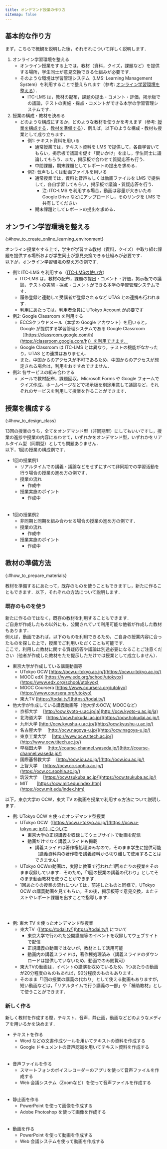 ```yaml
---
title: オンデマンド授業の作り方
sitemap: false
---
```


## 基本的な作り方
まず，こちらで概観を説明した後，それぞれについて詳しく説明します．

1. オンライン学習環境を整える
    * オンライン授業をする上では，教材（資料，クイズ，課題など）を提供する場所，学生同士が意見交換できる仕組みが必要です．
    * そのような環境は学習管理システム（LMS: Learning Management System）を利用することで整えられます（参考: [オンライン学習環境を整える](#how_to_create_online_learning_environment)）．
      * ITC-LMS は，教材の配布，課題の提出・コメント・評価，掲示板での議論，テストの実施・採点・コメントができる本学の学習管理システムです．
2. 授業の構成・教材を決める
    * どのような構成にするか，どのような教材を使うかを考えます（参考: [授業を構成する](#how_to_design_class)，[教材を準備する](#how_to_prepare_materials)）．例えば，以下のような構成・教材も授業として成り立ちます．
      * 例1: テキスト資料を用いる
        * 通常授業では，テキスト資料を LMS で提供して，各自学習いてもらい，掲示板で議論を促す「問いかけ」を出し，学生同士に議論してもらう．また，掲示板で合わせて質疑応答も行う．
        * 中間課題，期末課題としてレポートの提出を求める．
      * 例2: 音声もしくは動画ファイルを用いる
        * 通常授業では，資料と音声もしくは動画ファイルを LMS で提供して，各自学習してもらい，掲示板で議論・質疑応答を行う．
          * 注: ITC-LMS を利用する場合，動画は容量が大きいため Google Drive などにアップロードし，そのリンクを LMS で共有してください
        * 期末課題としてレポートの提出を求める． 

## オンライン学習環境を整える
{:#how_to_create_online_learning_environment}

オンライン授業をする上で，学生が学習する教材（資料，クイズ）や取り組む課題を提供する場所および学生同士が意見交換できる仕組みが必要です．  
以下が，オンライン学習環境の整え方の例です．

* 例1: ITC-LMS を利用する（[ITC-LMSの使い方](/lms_lecturers/)）
  * ITC-LMS は，教材の配布，課題の提出・コメント・評価，掲示板での議論，テストの実施・採点・コメントができる本学の学習管理システムです．
  * 履修登録と連動して受講者が登録されるなど UTAS との連携も行われます．
  * 利用にあたっては，利用者全員に UTokyo Account が必要です
* 例2: Google Classroom を利用する
  * ECCSクラウドメール（本学の Google アカウント）を用いると，Google が提供する学習管理システムである Google Classroom（[https://classroom.google.com/h](https://classroom.google.com/h)）を利用できます．
  * Google Classroom は ITC-LMS とは異なり，テストの機能がなかったり，UTAS との連携はありません．
  * また，中国からのアクセスが不可であるため，中国からのアクセスが想定される場合は，利用をおすすめできません．
* 例3: 各サービスの組み合わせる
  * メールで教材配布，課題回収，Microsoft Forms や Google フォームでクイズ作成，ホームページなどで掲示板を別途用意して議論など，それぞれのサービスを利用して授業を作ることができます．

## 授業を構成する
{:#how_to_design_class}

13回の授業のうち，全てをオンデマンド型（非同期型）にしてもいいですし，授業の進捗や授業の内容にあわせて，いずれかをオンデマンド型，いずれかをリアルタイム型（同期型）としても問題ありません．  
以下，1回の授業の構成例です．

* 1回の授業例1
  * リアルタイムでの講義・議論などをせずにすべて非同期での学習活動を行う場合の授業の進め方の例です．
  * 授業の流れ
    * 作成中
  * 授業実施のポイント
    * 作成中
  <br>
  <br>
* 1回の授業例2
  * 非同期と同期を組み合わせる場合の授業の進め方の例です．
  * 授業の流れ
    * 作成中
  * 授業実施のポイント
    * 作成中

## 教材の準備方法
{:#how_to_prepare_materials}

教材を準備するにあたって，既存のものを使うこともできますし，新たに作ることもできます．以下，それぞれの方法について説明します．

### 既存のものを使う
新たに作るのではなく，既存の教材を利用することもできます．  
ご自身が作成したもの以外にも，公開されていて利用可能な他者が作成した教材もあります．  
例えば，動画であれば，以下のものを利用できるため，ご自身の授業内容に合ったものを探した上で，授業でご利用いただくことも可能です．  
ここで，利用した教材に関する質疑応答や議論は別途必要になることご注意ください（他者が作成した教材をただ提示しただけでは授業として成立しません）．

  * 東京大学が作成している講義動画等
    * UTokyo OCW [https://ocw.u-tokyo.ac.jp/](https://ocw.u-tokyo.ac.jp/)
    * MOOC edX [https://www.edx.org/school/utokyox](https://www.edx.org/school/utokyox)
    * MOOC Coursera [https://www.coursera.org/utokyo](https://www.coursera.org/utokyo)
    * 東大TV [https://todai.tv/](https://todai.tv/)
  * 他大学が作成している講義動画等（他大学のOCW, MOOCなど）
    * 京都大学　 [http://ocw.kyoto-u.ac.jp/ja](http://ocw.kyoto-u.ac.jp/ja)
    * 北海道大学　[https://ocw.hokudai.ac.jp/](https://ocw.hokudai.ac.jp/)
    * 九州大学 [http://ocw.kyushu-u.ac.jp/](http://ocw.kyushu-u.ac.jp/)
    * 名古屋大学　 [http://ocw.nagoya-u.jp/](http://ocw.nagoya-u.jp/)
    * 東京工業大学　 [http://www.ocw.titech.ac.jp/](http://www.ocw.titech.ac.jp/)
    * 早稲田大学　 [http://course-channel.waseda.jp/](http://course-channel.waseda.jp/)
    * 国際基督教大学　 [http://ocw.icu.ac.jp/](http://ocw.icu.ac.jp/)
    * 上智大学　 [https://ocw.cc.sophia.ac.jp/](https://ocw.cc.sophia.ac.jp/)
    * 筑波大学　 [https://ocw.tsukuba.ac.jp/](https://ocw.tsukuba.ac.jp/)
    * MIT　　[https://ocw.mit.edu/index.htm](https://ocw.mit.edu/index.htm)

以下，東京大学の OCW，東大 TV の動画を授業で利用する方法について説明します．

* 例: UTokyo OCW を使ったオンデマンド型授業
  * UTokyo OCW（[https://ocw.u-tokyo.ac.jp/](https://ocw.u-tokyo.ac.jp/)）について
     * 東京大学の正規講義を収録してウェブサイトで動画を配信
     * 動画だけでなく講義スライドも掲載
       * 講義スライドは著作権処理済みなので，そのまま学生に提供可能（講義資料内の著作物を講義資料から切り離して使用することはできません）
  * UTokyo OCWの動画は，実際に教室で行われた1回あたりの授業をそのまま収録しています．そのため，「1回の授業の講義の代わり」としてそのまま動画教材を使うことができます．
  * 1回あたりの授業の流れについては，前述したものと同様で，UTokyo OCW の講義動画を見てもらい，その後，掲示板等で意見交換，またテストやレポート課題を出すことで指導します．
<br>
<br>

* 例: 東大 TV を使ったオンデマンド型授業
  * 東大TV（[https://todai.tv/](https://todai.tv/) について
    * 東京大学で行われた公開講座等のイベントを収録してウェブサイトで配信
    * 正規講義の動画ではないが，教材として活用可能
    * 動画内の講義スライドは，著作権処理済み（講義スライドのダウンロードは提供していないため，動画でのみ閲覧可）
  * 東大TVの動画は，イベントの講演を収めているため，1つあたりの動画が20分程度のものもあれば，90分程度のものもあります．
  * そのまま「1回の授業の講義の代わり」として使える動画もありますが，短い動画などは，「リアルタイムで行う講義の一部」や「補助教材」として使うことができます．


### 新しく作る
新しく教材を作成する際，テキスト，音声，静止画，動画などどのようなメディアを用いるかを決めます．  

* テキストを作る
  * Word などの文書作成ツールを用いてテキストの資料を作成する
  * Google ドキュメントの音声認識を用いてテキスト資料を作成する
  <br>
  <br>
* 音声ファイルを作る
  * スマートフォンのボイスレコーダーのアプリを使って音声ファイルを作成する
  * Web 会議システム（Zoomなど）を使って音声ファイルを作成する
  <br>
  <br>
* 静止画を作る
  * PowerPoint を使って画像を作成する
  * Adobe Photoshop を使って画像を作成する
  <br>
  <br>
* 動画を作る
  * PowerPoint を使って動画を作成する
  * Web 会議システムを使って動画を作成する





